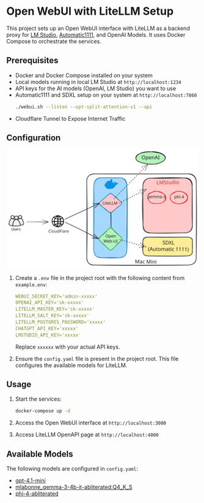 # Open WebUI with LiteLLM Setup

This project sets up an Open WebUI interface with LiteLLM as a backend proxy for [LM Studio](https://lmstudio.ai/), [Automatic1111](https://github.com/AUTOMATIC1111/stable-diffusion-webui), and OpenAI Models. It uses Docker Compose to orchestrate the services.

## Prerequisites

- Docker and Docker Compose installed on your system
- Local models running in local LM Studio at `http://localhost:1234`
- API keys for the AI models (OpenAI, LM Studio) you want to use
- Automatic1111 and SDXL setup on your system at `http://localhost:7860`
    ```bash
    ./webui.sh --listen --opt-split-attention-v1 --api
    ```
- Cloudflare Tunnel to Expose Internet Traffic

## Configuration

![](./setup-excali.svg)

1. Create a `.env` file in the project root with the following content from `example.env`:

    ```yaml
    WEBUI_SECRET_KEY='admin-xxxxx'
    OPENAI_API_KEY='sk-xxxxx'
    LITELLM_MASTER_KEY='sk-xxxxx'
    LITELLM_SALT_KEY='sk-xxxxx'
    LITELLM_POSTGRES_PASSWORD='xxxxx'
    CHATGPT_API_KEY='xxxxx'
    LMSTUDIO_API_KEY='xxxxx'
    ```

    Replace `xxxxxx` with your actual API keys.

2. Ensure the `config.yaml` file is present in the project root. This file configures the available models for LiteLLM.

## Usage

1. Start the services:

    ```bash
    docker-compose up -d
    ```

2. Access the Open WebUI interface at `http://localhost:3000`
3. Access LiteLLM OpenAPI page at `http://localhost:4000`

## Available Models

The following models are configured in `config.yaml`:

-   [gpt-4.1-mini](https://platform.openai.com/docs/models/gpt-4.1-mini)
-   [mlabonne_gemma-3-4b-it-abliterated:Q4_K_S](https://huggingface.co/bartowski/mlabonne_gemma-3-4b-it-abliterated-GGUF)
-   [phi-4-abliterated](https://huggingface.co/mlx-community/phi-4-3bit)
